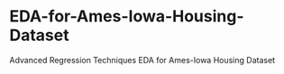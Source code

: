 # EDA-for-Ames-Iowa-Housing-Dataset
Advanced Regression Techniques EDA for Ames-Iowa Housing Dataset
